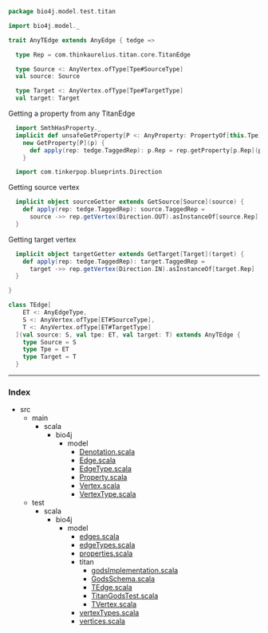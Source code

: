 
```scala
package bio4j.model.test.titan

import bio4j.model._

trait AnyTEdge extends AnyEdge { tedge =>

  type Rep = com.thinkaurelius.titan.core.TitanEdge

  type Source <: AnyVertex.ofType[Tpe#SourceType]
  val source: Source

  type Target <: AnyVertex.ofType[Tpe#TargetType]
  val target: Target
```

Getting a property from any TitanEdge

```scala
  import SmthHasProperty._
  implicit def unsafeGetProperty[P <: AnyProperty: PropertyOf[this.Tpe]#is](p: P) = 
    new GetProperty[P](p) {
      def apply(rep: tedge.TaggedRep): p.Rep = rep.getProperty[p.Rep](p.label)
    }

  import com.tinkerpop.blueprints.Direction
```

Getting source vertex

```scala
  implicit object sourceGetter extends GetSource[Source](source) {
    def apply(rep: tedge.TaggedRep): source.TaggedRep = 
      source ->> rep.getVertex(Direction.OUT).asInstanceOf[source.Rep]
  }
```

Getting target vertex

```scala
  implicit object targetGetter extends GetTarget[Target](target) {
    def apply(rep: tedge.TaggedRep): target.TaggedRep = 
      target ->> rep.getVertex(Direction.IN).asInstanceOf[target.Rep]
  }

}

class TEdge[
    ET <: AnyEdgeType, 
    S <: AnyVertex.ofType[ET#SourceType], 
    T <: AnyVertex.ofType[ET#TargetType]
  ](val source: S, val tpe: ET, val target: T) extends AnyTEdge { 
    type Source = S
    type Tpe = ET 
    type Target = T
  }

```


------

### Index

+ src
  + main
    + scala
      + bio4j
        + model
          + [Denotation.scala][main/scala/bio4j/model/Denotation.scala]
          + [Edge.scala][main/scala/bio4j/model/Edge.scala]
          + [EdgeType.scala][main/scala/bio4j/model/EdgeType.scala]
          + [Property.scala][main/scala/bio4j/model/Property.scala]
          + [Vertex.scala][main/scala/bio4j/model/Vertex.scala]
          + [VertexType.scala][main/scala/bio4j/model/VertexType.scala]
  + test
    + scala
      + bio4j
        + model
          + [edges.scala][test/scala/bio4j/model/edges.scala]
          + [edgeTypes.scala][test/scala/bio4j/model/edgeTypes.scala]
          + [properties.scala][test/scala/bio4j/model/properties.scala]
          + titan
            + [godsImplementation.scala][test/scala/bio4j/model/titan/godsImplementation.scala]
            + [GodsSchema.scala][test/scala/bio4j/model/titan/GodsSchema.scala]
            + [TEdge.scala][test/scala/bio4j/model/titan/TEdge.scala]
            + [TitanGodsTest.scala][test/scala/bio4j/model/titan/TitanGodsTest.scala]
            + [TVertex.scala][test/scala/bio4j/model/titan/TVertex.scala]
          + [vertexTypes.scala][test/scala/bio4j/model/vertexTypes.scala]
          + [vertices.scala][test/scala/bio4j/model/vertices.scala]

[main/scala/bio4j/model/Denotation.scala]: ../../../../../main/scala/bio4j/model/Denotation.scala.md
[main/scala/bio4j/model/Edge.scala]: ../../../../../main/scala/bio4j/model/Edge.scala.md
[main/scala/bio4j/model/EdgeType.scala]: ../../../../../main/scala/bio4j/model/EdgeType.scala.md
[main/scala/bio4j/model/Property.scala]: ../../../../../main/scala/bio4j/model/Property.scala.md
[main/scala/bio4j/model/Vertex.scala]: ../../../../../main/scala/bio4j/model/Vertex.scala.md
[main/scala/bio4j/model/VertexType.scala]: ../../../../../main/scala/bio4j/model/VertexType.scala.md
[test/scala/bio4j/model/edges.scala]: ../edges.scala.md
[test/scala/bio4j/model/edgeTypes.scala]: ../edgeTypes.scala.md
[test/scala/bio4j/model/properties.scala]: ../properties.scala.md
[test/scala/bio4j/model/titan/godsImplementation.scala]: godsImplementation.scala.md
[test/scala/bio4j/model/titan/GodsSchema.scala]: GodsSchema.scala.md
[test/scala/bio4j/model/titan/TEdge.scala]: TEdge.scala.md
[test/scala/bio4j/model/titan/TitanGodsTest.scala]: TitanGodsTest.scala.md
[test/scala/bio4j/model/titan/TVertex.scala]: TVertex.scala.md
[test/scala/bio4j/model/vertexTypes.scala]: ../vertexTypes.scala.md
[test/scala/bio4j/model/vertices.scala]: ../vertices.scala.md